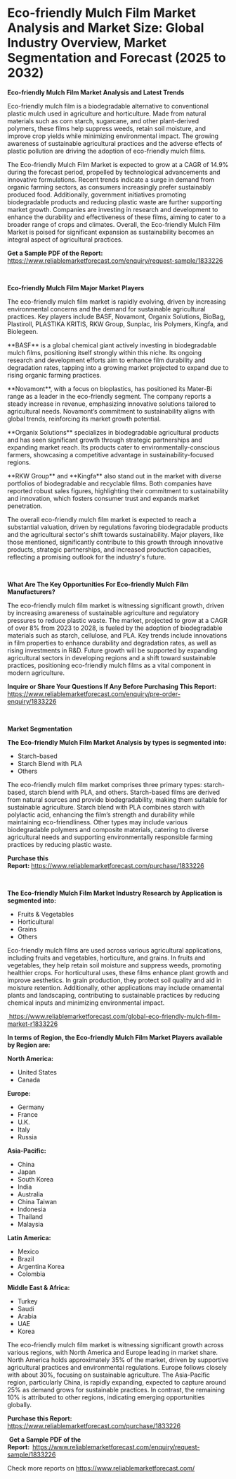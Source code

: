 <p><h1>Eco-friendly Mulch Film Market Analysis and Market Size: Global Industry Overview, Market Segmentation and Forecast (2025 to 2032)</h1></p><p><strong>Eco-friendly Mulch Film Market Analysis and Latest Trends</strong></p>
<p><p>Eco-friendly mulch film is a biodegradable alternative to conventional plastic mulch used in agriculture and horticulture. Made from natural materials such as corn starch, sugarcane, and other plant-derived polymers, these films help suppress weeds, retain soil moisture, and improve crop yields while minimizing environmental impact. The growing awareness of sustainable agricultural practices and the adverse effects of plastic pollution are driving the adoption of eco-friendly mulch films.</p><p>The Eco-friendly Mulch Film Market is expected to grow at a CAGR of 14.9% during the forecast period, propelled by technological advancements and innovative formulations. Recent trends indicate a surge in demand from organic farming sectors, as consumers increasingly prefer sustainably produced food. Additionally, government initiatives promoting biodegradable products and reducing plastic waste are further supporting market growth. Companies are investing in research and development to enhance the durability and effectiveness of these films, aiming to cater to a broader range of crops and climates. Overall, the Eco-friendly Mulch Film Market is poised for significant expansion as sustainability becomes an integral aspect of agricultural practices.</p></p>
<p><strong>Get a Sample PDF of the Report:&nbsp;</strong> <a href="https://www.reliablemarketforecast.com/enquiry/request-sample/1833226?utm_campaign=2291&utm_medium=2&utm_source=Github&utm_content=ia&utm_term=26032025&utm_id=eco-friendly-mulch-film">https://www.reliablemarketforecast.com/enquiry/request-sample/1833226</a></p>
<p>&nbsp;</p>
<p><strong>Eco-friendly Mulch Film Major Market Players</strong></p>
<p><p>The eco-friendly mulch film market is rapidly evolving, driven by increasing environmental concerns and the demand for sustainable agricultural practices. Key players include BASF, Novamont, Organix Solutions, BioBag, Plastiroll, PLASTIKA KRITIS, RKW Group, Sunplac, Iris Polymers, Kingfa, and Biolegeen.</p><p>**BASF** is a global chemical giant actively investing in biodegradable mulch films, positioning itself strongly within this niche. Its ongoing research and development efforts aim to enhance film durability and degradation rates, tapping into a growing market projected to expand due to rising organic farming practices.</p><p>**Novamont**, with a focus on bioplastics, has positioned its Mater-Bi range as a leader in the eco-friendly segment. The company reports a steady increase in revenue, emphasizing innovative solutions tailored to agricultural needs. Novamont’s commitment to sustainability aligns with global trends, reinforcing its market growth potential.</p><p>**Organix Solutions** specializes in biodegradable agricultural products and has seen significant growth through strategic partnerships and expanding market reach. Its products cater to environmentally-conscious farmers, showcasing a competitive advantage in sustainability-focused regions.</p><p>**RKW Group** and **Kingfa** also stand out in the market with diverse portfolios of biodegradable and recyclable films. Both companies have reported robust sales figures, highlighting their commitment to sustainability and innovation, which fosters consumer trust and expands market penetration.</p><p>The overall eco-friendly mulch film market is expected to reach a substantial valuation, driven by regulations favoring biodegradable products and the agricultural sector's shift towards sustainability. Major players, like those mentioned, significantly contribute to this growth through innovative products, strategic partnerships, and increased production capacities, reflecting a promising outlook for the industry's future.</p></p>
<p>&nbsp;</p>
<p><strong>What Are The Key Opportunities For Eco-friendly Mulch Film Manufacturers?</strong></p>
<p><p>The eco-friendly mulch film market is witnessing significant growth, driven by increasing awareness of sustainable agriculture and regulatory pressures to reduce plastic waste. The market, projected to grow at a CAGR of over 8% from 2023 to 2028, is fueled by the adoption of biodegradable materials such as starch, cellulose, and PLA. Key trends include innovations in film properties to enhance durability and degradation rates, as well as rising investments in R&D. Future growth will be supported by expanding agricultural sectors in developing regions and a shift toward sustainable practices, positioning eco-friendly mulch films as a vital component in modern agriculture.</p></p>
<p><strong>Inquire or Share Your Questions If Any Before Purchasing This Report:</strong> <a href="https://www.reliablemarketforecast.com/enquiry/pre-order-enquiry/1833226?utm_campaign=2291&utm_medium=2&utm_source=Github&utm_content=ia&utm_term=26032025&utm_id=eco-friendly-mulch-film">https://www.reliablemarketforecast.com/enquiry/pre-order-enquiry/1833226</a></p>
<p>&nbsp;</p>
<p><strong>Market Segmentation</strong></p>
<p><strong>The Eco-friendly Mulch Film Market Analysis by types is segmented into:</strong></p>
<p><ul><li>Starch-based</li><li>Starch Blend with PLA</li><li>Others</li></ul></p>
<p><p>The eco-friendly mulch film market comprises three primary types: starch-based, starch blend with PLA, and others. Starch-based films are derived from natural sources and provide biodegradability, making them suitable for sustainable agriculture. Starch blend with PLA combines starch with polylactic acid, enhancing the film’s strength and durability while maintaining eco-friendliness. Other types may include various biodegradable polymers and composite materials, catering to diverse agricultural needs and supporting environmentally responsible farming practices by reducing plastic waste.</p></p>
<p><strong>Purchase this Report:&nbsp;</strong><a href="https://www.reliablemarketforecast.com/purchase/1833226?utm_campaign=2291&utm_medium=2&utm_source=Github&utm_content=ia&utm_term=26032025&utm_id=eco-friendly-mulch-film">https://www.reliablemarketforecast.com/purchase/1833226</a></p>
<p>&nbsp;</p>
<p><strong>The Eco-friendly Mulch Film Market Industry Research by Application is segmented into:</strong></p>
<p><ul><li>Fruits & Vegetables</li><li>Horticultural</li><li>Grains</li><li>Others</li></ul></p>
<p><p>Eco-friendly mulch films are used across various agricultural applications, including fruits and vegetables, horticulture, and grains. In fruits and vegetables, they help retain soil moisture and suppress weeds, promoting healthier crops. For horticultural uses, these films enhance plant growth and improve aesthetics. In grain production, they protect soil quality and aid in moisture retention. Additionally, other applications may include ornamental plants and landscaping, contributing to sustainable practices by reducing chemical inputs and minimizing environmental impact.</p></p>
<p><a href="https://www.reliablemarketforecast.com/global-eco-friendly-mulch-film-market-r1833226?utm_campaign=2291&utm_medium=2&utm_source=Github&utm_content=ia&utm_term=26032025&utm_id=eco-friendly-mulch-film">&nbsp;https://www.reliablemarketforecast.com/global-eco-friendly-mulch-film-market-r1833226</a></p>
<p><strong>In terms of Region, the Eco-friendly Mulch Film Market Players available by Region are:</strong></p>
<p>
    <p> <strong> North America: </strong>
        <ul>
            <li>United States</li>
            <li>Canada</li>
        </ul>
        </p> 
    <p> <strong> Europe: </strong>
        <ul>
            <li>Germany</li>
            <li>France</li>
            <li>U.K.</li>
            <li>Italy</li>
            <li>Russia</li>
        </ul>
        </p> 
    <p> <strong> Asia-Pacific: </strong>
        <ul>
            <li>China</li>
            <li>Japan</li>
            <li>South Korea</li>
            <li>India</li>
            <li>Australia</li>
            <li>China Taiwan</li>
            <li>Indonesia</li>
            <li>Thailand</li>
            <li>Malaysia</li>
        </ul>
        </p> 
    <p> <strong> Latin America: </strong>
        <ul>
            <li>Mexico</li>
            <li>Brazil</li>
            <li>Argentina Korea</li>
            <li>Colombia</li>
        </ul>
        </p> 
    <p> <strong> Middle East & Africa: </strong>
        <ul>
            <li>Turkey</li>
            <li>Saudi</li>
            <li>Arabia</li>
            <li>UAE</li>
            <li>Korea</li>
        </ul>
    </p>
    </p>
<p><p>The eco-friendly mulch film market is witnessing significant growth across various regions, with North America and Europe leading in market share. North America holds approximately 35% of the market, driven by supportive agricultural practices and environmental regulations. Europe follows closely with about 30%, focusing on sustainable agriculture. The Asia-Pacific region, particularly China, is rapidly expanding, expected to capture around 25% as demand grows for sustainable practices. In contrast, the remaining 10% is attributed to other regions, indicating emerging opportunities globally.</p></p>
<p><strong>Purchase this Report: </strong><a href="https://www.reliablemarketforecast.com/purchase/1833226?utm_campaign=2291&utm_medium=2&utm_source=Github&utm_content=ia&utm_term=26032025&utm_id=eco-friendly-mulch-film">https://www.reliablemarketforecast.com/purchase/1833226</a></p>
<p>&nbsp;<strong>Get a Sample PDF of the Report:&nbsp;&nbsp;</strong><a href="https://www.reliablemarketforecast.com/enquiry/request-sample/1833226?utm_campaign=2291&utm_medium=2&utm_source=Github&utm_content=ia&utm_term=26032025&utm_id=eco-friendly-mulch-film">https://www.reliablemarketforecast.com/enquiry/request-sample/1833226</a></p>
<p><strong></strong></p>
<p>Check more reports on <a href="https://www.reliablemarketforecast.com/?utm_campaign=2291&utm_medium=2&utm_source=Github&utm_content=ia&utm_term=26032025&utm_id=eco-friendly-mulch-film">https://www.reliablemarketforecast.com/</a></p>